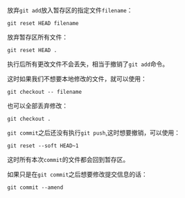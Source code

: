 
放弃`git add`放入暂存区的指定文件`filename`：

`git reset HEAD filename`

放弃暂存区所有文件：

`git reset HEAD .`

执行后所有更改文件不会丢失，相当于撤销了`git add`命令。

这时如果我们不想要本地修改的文件，就可以使用：

`git checkout -- filename`

也可以全部丢弃修改：

`git checkout .`

`git commit`之后还没有执行`git push`,这时想要撤销，可以使用：

`git reset --soft HEAD~1`

这时所有本次`commit`的文件都会回到暂存区。

如果只是在`git commit`之后想要修改提交信息的话：

`git commit --amend`